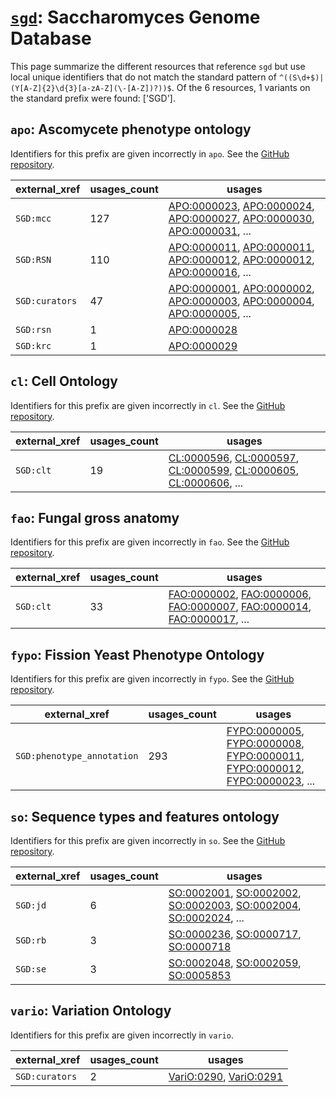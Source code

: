 # [`sgd`](https://bioregistry.io/sgd): Saccharomyces Genome Database

This page summarize the different resources that reference `sgd`
but use local unique identifiers that do not match the standard pattern of
`^((S\d+$)|(Y[A-Z]{2}\d{3}[a-zA-Z](\-[A-Z])?))$`. Of the 6 resources,
1 variants on the standard prefix were found: ['SGD'].

## `apo`: Ascomycete phenotype ontology

Identifiers for this prefix are given incorrectly in `apo`. See the [GitHub repository](https://github.com/obophenotype/ascomycete-phenotype-ontology).

| external_xref   |   usages_count | usages                                                                                                                                                                                                                                                             |
|-----------------|----------------|--------------------------------------------------------------------------------------------------------------------------------------------------------------------------------------------------------------------------------------------------------------------|
| `SGD:mcc`       |            127 | [APO:0000023](https://bioregistry.io/APO:0000023), [APO:0000024](https://bioregistry.io/APO:0000024), [APO:0000027](https://bioregistry.io/APO:0000027), [APO:0000030](https://bioregistry.io/APO:0000030), [APO:0000031](https://bioregistry.io/APO:0000031), ... |
| `SGD:RSN`       |            110 | [APO:0000011](https://bioregistry.io/APO:0000011), [APO:0000011](https://bioregistry.io/APO:0000011), [APO:0000012](https://bioregistry.io/APO:0000012), [APO:0000012](https://bioregistry.io/APO:0000012), [APO:0000016](https://bioregistry.io/APO:0000016), ... |
| `SGD:curators`  |             47 | [APO:0000001](https://bioregistry.io/APO:0000001), [APO:0000002](https://bioregistry.io/APO:0000002), [APO:0000003](https://bioregistry.io/APO:0000003), [APO:0000004](https://bioregistry.io/APO:0000004), [APO:0000005](https://bioregistry.io/APO:0000005), ... |
| `SGD:rsn`       |              1 | [APO:0000028](https://bioregistry.io/APO:0000028)                                                                                                                                                                                                                  |
| `SGD:krc`       |              1 | [APO:0000029](https://bioregistry.io/APO:0000029)                                                                                                                                                                                                                  |

## `cl`: Cell Ontology

Identifiers for this prefix are given incorrectly in `cl`. See the [GitHub repository](https://github.com/obophenotype/cell-ontology).

| external_xref   |   usages_count | usages                                                                                                                                                                                                                                                   |
|-----------------|----------------|----------------------------------------------------------------------------------------------------------------------------------------------------------------------------------------------------------------------------------------------------------|
| `SGD:clt`       |             19 | [CL:0000596](https://bioregistry.io/CL:0000596), [CL:0000597](https://bioregistry.io/CL:0000597), [CL:0000599](https://bioregistry.io/CL:0000599), [CL:0000605](https://bioregistry.io/CL:0000605), [CL:0000606](https://bioregistry.io/CL:0000606), ... |

## `fao`: Fungal gross anatomy

Identifiers for this prefix are given incorrectly in `fao`. See the [GitHub repository](https://github.com/obophenotype/fungal-anatomy-ontology).

| external_xref   |   usages_count | usages                                                                                                                                                                                                                                                             |
|-----------------|----------------|--------------------------------------------------------------------------------------------------------------------------------------------------------------------------------------------------------------------------------------------------------------------|
| `SGD:clt`       |             33 | [FAO:0000002](https://bioregistry.io/FAO:0000002), [FAO:0000006](https://bioregistry.io/FAO:0000006), [FAO:0000007](https://bioregistry.io/FAO:0000007), [FAO:0000014](https://bioregistry.io/FAO:0000014), [FAO:0000017](https://bioregistry.io/FAO:0000017), ... |

## `fypo`: Fission Yeast Phenotype Ontology

Identifiers for this prefix are given incorrectly in `fypo`. See the [GitHub repository](https://github.com/pombase/fypo).

| external_xref              |   usages_count | usages                                                                                                                                                                                                                                                                       |
|----------------------------|----------------|------------------------------------------------------------------------------------------------------------------------------------------------------------------------------------------------------------------------------------------------------------------------------|
| `SGD:phenotype_annotation` |            293 | [FYPO:0000005](https://bioregistry.io/FYPO:0000005), [FYPO:0000008](https://bioregistry.io/FYPO:0000008), [FYPO:0000011](https://bioregistry.io/FYPO:0000011), [FYPO:0000012](https://bioregistry.io/FYPO:0000012), [FYPO:0000023](https://bioregistry.io/FYPO:0000023), ... |

## `so`: Sequence types and features ontology

Identifiers for this prefix are given incorrectly in `so`. See the [GitHub repository](https://github.com/The-Sequence-Ontology/SO-Ontologies).

| external_xref   |   usages_count | usages                                                                                                                                                                                                                                                   |
|-----------------|----------------|----------------------------------------------------------------------------------------------------------------------------------------------------------------------------------------------------------------------------------------------------------|
| `SGD:jd`        |              6 | [SO:0002001](https://bioregistry.io/SO:0002001), [SO:0002002](https://bioregistry.io/SO:0002002), [SO:0002003](https://bioregistry.io/SO:0002003), [SO:0002004](https://bioregistry.io/SO:0002004), [SO:0002024](https://bioregistry.io/SO:0002024), ... |
| `SGD:rb`        |              3 | [SO:0000236](https://bioregistry.io/SO:0000236), [SO:0000717](https://bioregistry.io/SO:0000717), [SO:0000718](https://bioregistry.io/SO:0000718)                                                                                                        |
| `SGD:se`        |              3 | [SO:0002048](https://bioregistry.io/SO:0002048), [SO:0002059](https://bioregistry.io/SO:0002059), [SO:0005853](https://bioregistry.io/SO:0005853)                                                                                                        |

## `vario`: Variation Ontology

Identifiers for this prefix are given incorrectly in `vario`.

| external_xref   |   usages_count | usages                                                                                           |
|-----------------|----------------|--------------------------------------------------------------------------------------------------|
| `SGD:curators`  |              2 | [VariO:0290](https://bioregistry.io/VariO:0290), [VariO:0291](https://bioregistry.io/VariO:0291) |

